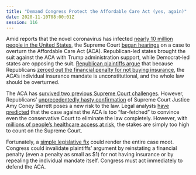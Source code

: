 ```yaml
---
title: "Demand Congress Protect the Affordable Care Act (yes, again)"
date: 2020-11-10T08:00:01Z
session: 116
---
```

Amid reports that the novel coronavirus has infected [nearly 10 million people in the United States](https://www.cnn.com/2020/11/08/health/us-coronavirus-sunday/index.html), the Supreme Court [began hearings](https://www.scotusblog.com/case-files/cases/california-v-texas/) on a case to overturn the Affordable Care Act (ACA). Republican-led states brought the suit against the ACA with Trump administration support, while Democrat-led states are opposing the suit. [Republican plaintiffs argue](https://www.scotusblog.com/2020/11/case-preview-justices-will-consider-constitutionality-of-acas-individual-mandate-again/) that because Republicans [zeroed out the financial penalty for not buying insurance](https://www.healthaffairs.org/do/10.1377/hblog20171220.323429/full/), the ACA’s individual insurance mandate is unconstitutional, and the whole law should be overturned.  

The ACA has [survived two previous Supreme Court challenges](https://www.npr.org/2020/11/10/932441334/will-supreme-court-invalidate-obamacare-a-decade-after-it-was-enacted). However, Republicans’ [unprecedentedly hasty confirmation](https://www.nytimes.com/2020/10/26/us/politics/senate-confirms-barrett.html) of Supreme Court Justice Amy Coney Barrett poses a new risk to the law. Legal analysts [have predicted](https://www.usatoday.com/story/news/politics/2020/11/08/affordable-care-act-new-challenge-uphill-battle-supreme-court/6125894002/) that the case against the ACA is too “far-fetched” to convince even the conservative Court to eliminate the law completely. However, with [millions of people’s healthcare access at risk](https://fivethirtyeight.com/features/what-happens-if-the-supreme-court-overturns-obamacare/), the stakes are simply too high to count on the Supreme Court. 

Fortunately, a [simple legislative fix](https://www.nytimes.com/2020/11/08/us/obamacare-aca-supreme-court.html) could render the entire case moot. Congress could invalidate plaintiffs’ argument by reinstating a financial penalty (even a penalty as small as $1) for not having insurance or by repealing the individual mandate itself. Congress must act immediately to defend the ACA. 

